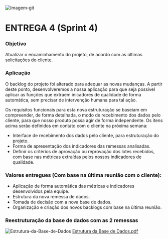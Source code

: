 ![Imagem-git](https://user-images.githubusercontent.com/56441318/83288074-2af5e080-a1b9-11ea-9049-6c27b940c1b7.jpg)

# ENTREGA 4 (Sprint 4)

### Objetivo
<p>Atualizar o encaminhamento do projeto, de acordo com as últimas solicitações do cliente.</p>

### Aplicação
<p>O backlog do projeto foi alterado para adequar as novas mudanças. A partir deste ponto, desenvolveremos a nossa aplicação para que seja possível aplicar as funções que extraem inicadores de qualidade de forma automática, sem precisar de intervenção humana para tal ação.</p>
<p>Os requisitos funcionais para esta nova estruturação se baseiam em compreender, de forma detalhada, o modo de recebimento dos dados pelo cliente, para que nosso produto possa agir de forma independente. Os itens acima serão definidos em contato com o cliente na próxima semana:</p>

<ul>
  <li>Interface de recebimento dos dados pelo cliente, para estruturação do projeto.</li>
  <li>Forma de apresentação dos indicadores das remessas analisadas.</li>
  <li>Definir os critérios de aprovação ou reprovação dos lotes recebidos, com base nas métricas extraídas pelos nossos indicadores de qualidade.</li>
</ul>

### Valores entregues (Com base na última reunião com o cliente):
- Aplicação de forma automática das métricas e indicadores desenvolvidos pela equipe.
- Estrutura da nova remessa de dados.
- Tomada de decisão com a nova base de dados.
- Organização e criação dos novos backlogs com base na última reunião.

### Reestruturação da base de dados com as 2 remessas
![Estrutura-da-Base-de-Dados](https://user-images.githubusercontent.com/56441318/84596929-efa11600-ae36-11ea-9127-987f23297580.jpg)
[Estrutura da Base de Dados.pdf](https://github.com/justhenrique/SPC-projeto-integrador/files/4776656/Estrutura.da.Base.de.Dados.pdf)
